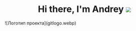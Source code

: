 <h1 align="center">Hi there, I'm Andrey</> 
<img src="https://github.com/blackcater/blackcater/raw/main/images/Hi.gif" height="32"/></h1>
![Логотип проекта](gitlogo.webp)



